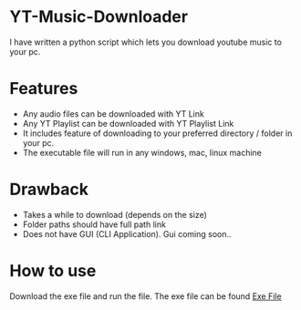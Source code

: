 # YT-Music-Downloader
I have written a python script which lets you download youtube music to your pc.

# Features
  - Any audio files can be downloaded with YT Link
  - Any YT Playlist can be downloaded with YT Playlist Link
  - It includes feature of downloading to your preferred directory / folder in your pc.
  - The executable file will run in any windows, mac, linux machine
# Drawback
  - Takes a while to download (depends on the size)
  - Folder paths should have full path link
  - Does not have GUI (CLI Application). Gui coming soon..
# How to use
Download the exe file and run the file. The exe file can be found [Exe File](/dist)
